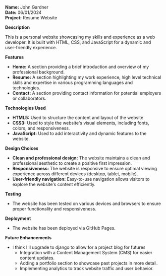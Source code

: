 
**Name:** John Gardner  
**Date:** 06/01/2024  
**Project:** Resume Website


**Description**

This is a personal website showcasing my skills and experience as a web developer. It is built with HTML, CSS, and JavaScript for a dynamic and user-friendly experience.

**Features**

* **Home:** A section providing a brief introduction and overview of my professional background.
* **Resume:** A section highlighting my work experience, high level technical skills and expertise in various programming languages and technologies.
* **Contact:** A section providing contact information for potential employers or collaborators.

**Technologies Used**

* **HTML5:** Used to structure the content and layout of the website.
* **CSS3:** Used to style the website's visual elements, including fonts, colors, and responsiveness.
* **JavaScript:** Used to add interactivity and dynamic features to the website.

**Design Choices**

* **Clean and professional design:** The website maintains a clean and professional aesthetic to create a positive first impression.
* **Responsiveness:** The website is responsive to ensure optimal viewing experience across different devices (desktop, tablet, mobile).
* **User-friendly navigation:** Easy-to-use navigation allows visitors to explore the website's content efficiently.

**Testing**

* The website has been tested on various devices and browsers to ensure proper functionality and responsiveness.

**Deployment**

* The website has been deployed via GitHub Pages.

**Future Enhancements**

* I think I'll upgrade to django to allow for a project blog for futures
    * Integration with a Content Management System (CMS) for easier content updates.
    * Adding a portfolio section to showcase past projects in more detail.
    * Implementing analytics to track website traffic and user behavior.